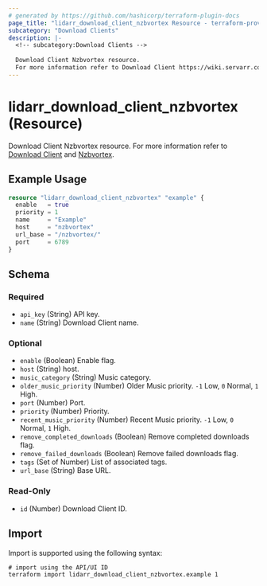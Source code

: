 ```yaml
---
# generated by https://github.com/hashicorp/terraform-plugin-docs
page_title: "lidarr_download_client_nzbvortex Resource - terraform-provider-lidarr"
subcategory: "Download Clients"
description: |-
  <!-- subcategory:Download Clients -->
  
  Download Client Nzbvortex resource.
  For more information refer to Download Client https://wiki.servarr.com/lidarr/settings#download-clients and Nzbvortex https://wiki.servarr.com/lidarr/supported#nzbvortex.
---
```


# lidarr_download_client_nzbvortex (Resource)

<!-- subcategory:Download Clients -->
Download Client Nzbvortex resource.
For more information refer to [Download Client](https://wiki.servarr.com/lidarr/settings#download-clients) and [Nzbvortex](https://wiki.servarr.com/lidarr/supported#nzbvortex).

## Example Usage

```terraform
resource "lidarr_download_client_nzbvortex" "example" {
  enable   = true
  priority = 1
  name     = "Example"
  host     = "nzbvortex"
  url_base = "/nzbvortex/"
  port     = 6789
}
```

<!-- schema generated by tfplugindocs -->
## Schema

### Required

- `api_key` (String) API key.
- `name` (String) Download Client name.

### Optional

- `enable` (Boolean) Enable flag.
- `host` (String) host.
- `music_category` (String) Music category.
- `older_music_priority` (Number) Older Music priority. `-1` Low, `0` Normal, `1` High.
- `port` (Number) Port.
- `priority` (Number) Priority.
- `recent_music_priority` (Number) Recent Music priority. `-1` Low, `0` Normal, `1` High.
- `remove_completed_downloads` (Boolean) Remove completed downloads flag.
- `remove_failed_downloads` (Boolean) Remove failed downloads flag.
- `tags` (Set of Number) List of associated tags.
- `url_base` (String) Base URL.

### Read-Only

- `id` (Number) Download Client ID.

## Import

Import is supported using the following syntax:

```shell
# import using the API/UI ID
terraform import lidarr_download_client_nzbvortex.example 1
```
